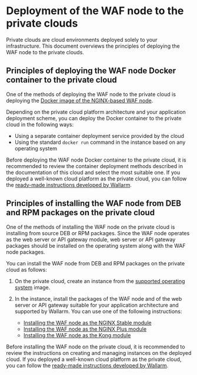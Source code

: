 # Deployment of the WAF node to the private clouds

Private clouds are cloud environments deployed solely to your infrastructure. This document overviews the principles of deploying the WAF node to the private clouds.

## Principles of deploying the WAF node Docker container to the private cloud

One of the methods of deploying the WAF node to the private cloud is deploying the [Docker image of the NGINX-based WAF node](../../admin-en/installation-docker-en.md).

Depending on the private cloud platform architecture and your application deployment scheme, you can deploy the Docker container to the private cloud in the following ways:

* Using a separate container deployment service provided by the cloud
* Using the standard `docker run` command in the instance based on any operating system

Before deploying the WAF node Docker container to the private cloud, it is recommended to review the container deployment methods described in the documentation of this cloud and select the most suitable one. If you deployed a well-known cloud platform as the private cloud, you can follow the [ready-made instructions developed by Wallarm](#link-to-supported-cloud-deployments).

## Principles of installing the WAF node from DEB and RPM packages on the private cloud

One of the methods of installing the WAF node on the private cloud is installing from source DEB or RPM packages. Since the WAF node operates as the web server or API gateway module, web server or API gateway packages should be installed on the operating system along with the WAF node packages.

You can install the WAF node from DEB and RPM packages on the private cloud as follows:

1. On the private cloud, create an instance from the [supported operating system](../../admin-en/supported-platforms.md#deb-and-rpm-packages) image.
2. In the instance, install the packages of the WAF node and of the web server or API gateway suitable for your application architecture and supported by Wallarm. You can use one of the following instructions:

      * [Installing the WAF node as the NGINX Stable module](../../waf-installation/nginx/dynamic-module.md)
      * [Installing the WAF node as the NGINX Plus module](../../waf-installation/nginx-plus.md)
      * [Installing the WAF node as the Kong module](../../admin-en/installation-kong-en.md)

Before installing the WAF node on the private cloud, it is recommended to review the instructions on creating and managing instances on the deployed cloud. If you deployed a well-known cloud platform as the private cloud, you can follow the [ready-made instructions developed by Wallarm](../../admin-en/supported-platforms.md#cloud-platforms).
